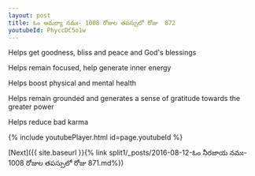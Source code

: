 ```yaml
---
layout: post
title: ఓం అమర్యా నమః- 1008 రోజుల తపస్సులో రోజు  872
youtubeId: PhyccDC5o1w
---
```

 
 
Helps get goodness, bliss and peace and God's blessings
 
Helps remain focused, help generate inner energy 
 
Helps boost physical and mental health 
 
Helps remain grounded and generates a sense of gratitude towards the greater power 
 
Helps reduce bad karma
 
 
 
 


{% include youtubePlayer.html id=page.youtubeId %}
 
[Next]({{ site.baseurl }}{% link  split1/_posts/2016-08-12-ఓం నీరజాయ నమః- 1008 రోజుల తపస్సులో రోజు  871.md%})
 
